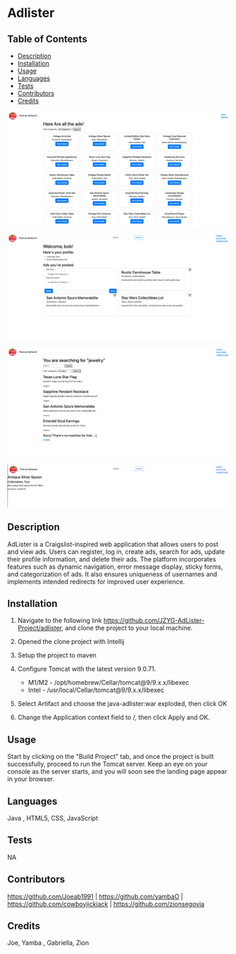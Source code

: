 # Adlister
## Table of Contents

* [Description](#description)
* [Installation](#installation)
* [Usage](#usage)
* [Languages](#languages)
* [Tests](#tests)
* [Contributors](#contributors)
* [Credits](#credits)

![](src/main/webapp/img/HomePage.png)
<br>

![](src/main/webapp/img/userProfile.png)
<br>

![](src/main/webapp/img/filterByCategory.png)
<br>

![](src/main/webapp/img/adsDetails.png)

## Description
AdLister is a Craigslist-inspired web application that allows users to post and view ads. Users can register, log in, create ads, search for ads, update their profile information, and delete their ads. The platform incorporates features such as dynamic navigation, error message display, sticky forms, and categorization of ads. It also ensures uniqueness of usernames and implements intended redirects for improved user experience.


## Installation
1. Navigate to the following link https://github.com/JZYG-AdLister-Project/adlister, and clone the project to your local machine.
2. Opened the clone project with Intellij
3. Setup the project to maven
4. Configure Tomcat with the latest version  9.0.71.
    * M1/M2 - /opt/homebrew/Cellar/tomcat@9/9.x.x/libexec
    * Intel - /usr/local/Cellar/tomcat@9/9.x.x/libexec

5. Select Artifact and choose  the java-adlister:war exploded, then click OK
6. Change the Application context field to /, then click Apply and OK.


## Usage
Start by clicking on the "Build Project" tab, and once the project is built successfully, proceed to run the Tomcat server. Keep an eye on your console as the server starts, and you will soon see the landing page appear in your browser.

## Languages
Java , HTML5, CSS, JavaScript

## Tests
NA


## Contributors
https://github.com/Joeab1991 |  https://github.com/yambaO | https://github.com/cowboyjickjack | https://github.com/zionsegovia


## Credits
Joe, Yamba , Gabriella, Zion



